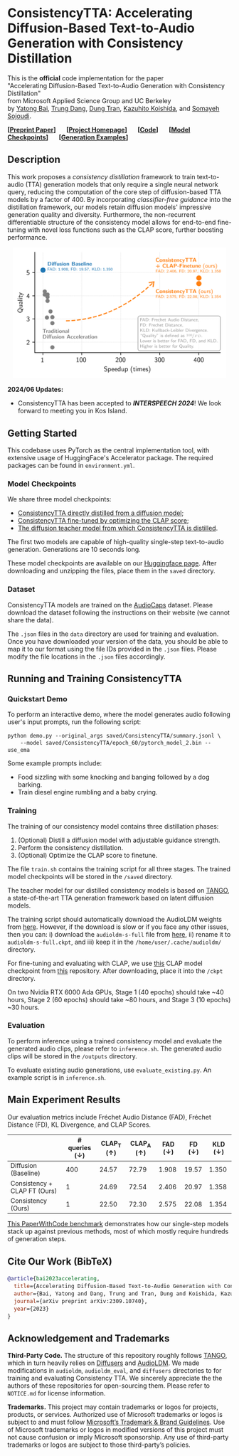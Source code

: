 # ConsistencyTTA: Accelerating Diffusion-Based Text-to-Audio Generation with Consistency Distillation

This is the **official** code implementation for the paper \
"Accelerating Diffusion-Based Text-to-Audio Generation with Consistency Distillation" \
from Microsoft Applied Science Group and UC Berkeley \
by [Yatong Bai](https://bai-yt.github.io),
[Trung Dang](https://www.microsoft.com/applied-sciences/people/trung-dang),
[Dung Tran](https://www.microsoft.com/applied-sciences/people/dung-tran),
[Kazuhito Koishida](https://www.microsoft.com/applied-sciences/people/kazuhito-koishida),
and [Somayeh Sojoudi](https://people.eecs.berkeley.edu/~sojoudi).

**[[Preprint Paper](https://arxiv.org/abs/2309.10740)]** &nbsp;&nbsp;&nbsp;&nbsp;
**[[Project Homepage](https://consistency-tta.github.io)]** &nbsp;&nbsp;&nbsp;&nbsp;
**[[Code](https://github.com/Bai-YT/ConsistencyTTA)]** &nbsp;&nbsp;&nbsp;&nbsp;
**[[Model Checkpoints](https://huggingface.co/Bai-YT/ConsistencyTTA)]** &nbsp;&nbsp;&nbsp;&nbsp;
**[[Generation Examples](https://consistency-tta.github.io/demo.html)]**


## Description

This work proposes a *consistency distillation* framework to train text-to-audio (TTA)
generation models that only require a single neural network query,
reducing the computation of the core step of diffusion-based TTA models by a factor of 400.
By incorporating *classifier-free guidance* into the distillation framework,
our models retain diffusion models' impressive generation quality and diversity.
Furthermore, the non-recurrent differentiable structure of the consistency model allows
for end-to-end fine-tuning with novel loss functions such as the CLAP score,
further boosting performance.

<center>
  <img src="main_figure_.png" alt="ConsistencyTTA Results" title="Results" width="480"/>
</center>

**2024/06 Updates:**

- ConsistencyTTA has been accepted to ***INTERSPEECH 2024***! We look forward to meeting you in Kos Island.


## Getting Started

This codebase uses PyTorch as the central implementation tool, with extensive usage of HuggingFace's Accelerator package.
The required packages can be found in `environment.yml`.


### Model Checkpoints

We share three model checkpoints:
- [ConsistencyTTA directly distilled from a diffusion model](
  https://huggingface.co/Bai-YT/ConsistencyTTA/blob/main/ConsistencyTTA.zip);
- [ConsistencyTTA fine-tuned by optimizing the CLAP score](
  https://huggingface.co/Bai-YT/ConsistencyTTA/blob/main/ConsistencyTTA_CLAPFT.zip);
- [The diffusion teacher model from which ConsistencyTTA is distilled](
  https://huggingface.co/Bai-YT/ConsistencyTTA/blob/main/LightweightLDM.zip).

The first two models are capable of high-quality single-step text-to-audio generation. Generations are 10 seconds long.

These model checkpoints are available on our [Huggingface page](https://huggingface.co/Bai-YT/ConsistencyTTA).
After downloading and unzipping the files, place them in the `saved` directory.


### Dataset

ConsistencyTTA models are trained on the [AudioCaps](https://audiocaps.github.io) dataset.
Please download the dataset following the instructions on their website (we cannot share the data).

The `.json` files in the `data` directory are used for training and evaluation.
Once you have downloaded your version of the data,
you should be able to map it to our format using the file IDs provided in the `.json` files.
Please modify the file locations in the `.json` files accordingly.


## Running and Training ConsistencyTTA

### Quickstart Demo

To perform an interactive demo, where the model generates audio following user's input prompts, run the following script:
```
python demo.py --original_args saved/ConsistencyTTA/summary.jsonl \
    --model saved/ConsistencyTTA/epoch_60/pytorch_model_2.bin --use_ema
```

Some example prompts include:
- Food sizzling with some knocking and banging followed by a dog barking.
- Train diesel engine rumbling and a baby crying.


### Training

The training of our consistency model contains three distillation phases:

1. (Optional) Distill a diffusion model with adjustable guidance strength.
2. Perform the consistency distillation.
3. (Optional) Optimize the CLAP score to finetune.

The file `train.sh` contains the training script for all three stages.
The trained model checkpoints will be stored in the `/saved` directory.

The teacher model for our distilled consistency models is based on [TANGO](https://github.com/declare-lab/tango),
a state-of-the-art TTA generation framework based on latent diffusion models.

The training script should automatically download the AudioLDM weights from [here](https://zenodo.org/record/7600541/files/audioldm-s-full?download=1).
However, if the download is slow or if you face any other issues, then you can:
i) download the `audioldm-s-full` file from [here](https://huggingface.co/haoheliu/AudioLDM-S-Full/tree/main),
ii) rename it to `audioldm-s-full.ckpt`,
and iii) keep it in the `/home/user/.cache/audioldm/` directory.

For fine-tuning and evaluating with CLAP, we use [this](https://huggingface.co/lukewys/laion_clap/resolve/main/music_audioset_epoch_15_esc_90.14.pt)
CLAP model checkpoint from [this](https://github.com/LAION-AI/CLAP) repository.
After downloading, place it into the `/ckpt` directory.

On two Nvidia RTX 6000 Ada GPUs, Stage 1 (40 epochs) should take ~40 hours,
Stage 2 (60 epochs) should take ~80 hours, and Stage 3 (10 epochs) ~30 hours.


### Evaluation

To perform inference using a trained consistency model and evaluate the generated audio clips, please refer to `inference.sh`.
The generated audio clips will be stored in the `/outputs` directory.

To evaluate existing audio generations, use `evaluate_existing.py`.
An example script is in `inference.sh`.


## Main Experiment Results

Our evaluation metrics include Fréchet Audio Distance (FAD), Fréchet Distance (FD), KL Divergence, and CLAP Scores.

|                              | # queries (↓)    | CLAP<sub>T</sub> (↑) | CLAP<sub>A</sub> (↑) | FAD (↓) | FD (↓) | KLD (↓) |
|------------------------------|------------------|----------------------|---------------------|---------|--------|---------|
| Diffusion (Baseline)         | 400              | 24.57                | 72.79                   | 1.908   | 19.57  | 1.350   |
| Consistency + CLAP FT (Ours) | 1                | 24.69                | 72.54                   | 2.406   | 20.97  | 1.358   |
| Consistency (Ours)           | 1                | 22.50                | 72.30                   | 2.575   | 22.08  | 1.354   |

[This PaperWithCode benchmark](https://paperswithcode.com/sota/audio-generation-on-audiocaps) demonstrates how our single-step models
stack up against previous methods, most of which mostly require hundreds of generation steps.


## Cite Our Work (BibTeX)

```bibtex
@article{bai2023accelerating,
  title={Accelerating Diffusion-Based Text-to-Audio Generation with Consistency Distillation},
  author={Bai, Yatong and Dang, Trung and Tran, Dung and Koishida, Kazuhito and Sojoudi, Somayeh},
  journal={arXiv preprint arXiv:2309.10740},
  year={2023}
}
```


## Acknowledgement and Trademarks

**Third-Party Code.** The structure of this repository roughly follows [TANGO](https://github.com/declare-lab/tango),
which in turn heavily relies on [Diffusers](https://huggingface.co/docs/diffusers) and [AudioLDM](https://github.com/haoheliu/AudioLDM).
We made modifications in `audioldm`, `audioldm_eval`, and `diffusers` directories to for training and evaluating Consistency TTA.
We sincerely appreciate the the authors of these repositories for open-sourcing them.
Please refer to `NOTICE.md` for license information.

**Trademarks.** This project may contain trademarks or logos for projects, products, or services.
Authorized use of Microsoft trademarks or logos is subject to and must follow
[Microsoft’s Trademark & Brand Guidelines](https://www.microsoft.com/en-us/legal/intellectualproperty/trademarks/usage/general).
Use of Microsoft trademarks or logos in modified versions of this project must not cause confusion or imply Microsoft sponsorship.
Any use of third-party trademarks or logos are subject to those third-party’s policies.
